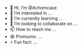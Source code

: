 - 👋 Hi, I’m @Achomcase
- 👀 I’m interested in ...
- 🌱 I’m currently learning ...
- 💞️ I’m looking to collaborate on ...
- 📫 How to reach me ...
- 😄 Pronouns: ...
- ⚡ Fun fact: ...

<!---
Achomcase/Achomcase is a ✨ special ✨ repository because its `README.md` (this file) appears on your GitHub profile.
You can click the Preview link to take a look at your changes.
--->
